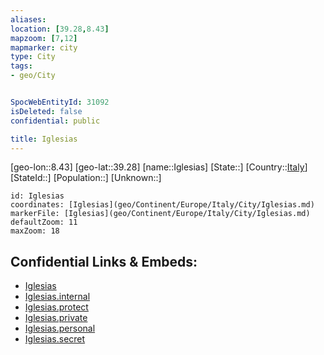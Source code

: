```yaml
---
aliases: 
location: [39.28,8.43]
mapzoom: [7,12] 
mapmarker: city 
type: City
tags:
- geo/City


SpocWebEntityId: 31092
isDeleted: false
confidential: public

title: Iglesias
---
```

[geo-lon::8.43]
[geo-lat::39.28]
[name::Iglesias]
[State::]
[Country::[Italy](geo/Continent/Europe/Italy.md)]
[StateId::]
[Population::]
[Unknown::]


```leaflet
id: Iglesias
coordinates: [Iglesias](geo/Continent/Europe/Italy/City/Iglesias.md)
markerFile: [Iglesias](geo/Continent/Europe/Italy/City/Iglesias.md)
defaultZoom: 11 
maxZoom: 18
```


## Confidential Links & Embeds: 
- [Iglesias](../../../../../../_public/geo/Continent/Europe/Italy/City/Iglesias.md) 
- [Iglesias.internal](../../../../../../_internal/geo/Continent/Europe/Italy/City/Iglesias.internal.md) 
- [Iglesias.protect](../../../../../../_protect/geo/Continent/Europe/Italy/City/Iglesias.protect.md) 
- [Iglesias.private](../../../../../../_private/geo/Continent/Europe/Italy/City/Iglesias.private.md) 
- [Iglesias.personal](../../../../../../_personal/geo/Continent/Europe/Italy/City/Iglesias.personal.md) 
- [Iglesias.secret](../../../../../../_secret/geo/Continent/Europe/Italy/City/Iglesias.secret.md) 
